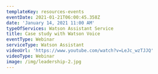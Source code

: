 ```yaml
---
templateKey: resources-events
eventDate: 2021-01-21T06:00:45.358Z
date: 'January 14, 2021 11:00 AM'
typeOfServices: Watson Assistant Service
title: Case study with Watson Voice
eventType: Webinar
serviceType: Watson Assistant
videoUrl: 'https://www.youtube.com/watch?v=LeJc_wzTJJQ'
videoType: Webinar
image: /img/leadership-2.jpg
---
```


